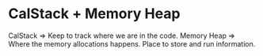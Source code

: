 # CalStack + Memory Heap

CalStack => Keep to track where we are in the code.
Memory Heap => Where the memory allocations happens. Place to store and run information.